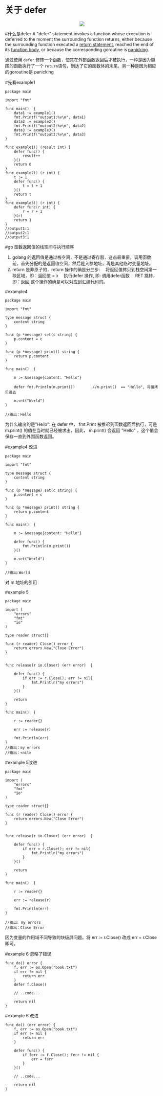 # 关于 defer

<p align='center'>
<img src='https://github.com/w1991668899/blog/blob/master/image/go/defer.jpeg'>
</p>

#什么是defer
A "defer" statement invokes a function whose execution is deferred to the moment the surrounding function returns, either because the surrounding function executed a [return statement](https://golang.org/ref/spec#Return_statements), reached the end of its [function body](https://golang.org/ref/spec#Function_declarations), or because the corresponding goroutine is [panicking](https://golang.org/ref/spec#Handling_panics).

通过使用 `defer` 修饰一个函数，使其在外部函数返回后才被执行，一种是因为周围的函数执行了一个 `return`语句，到达了它的函数体的末尾，另一种是因为相应的goroutine是 panicking

#先看example1
```
package main

import "fmt"

func main()  {
	data1 := example1()
	fmt.Printf("output1:%v\n", data1)
	data2 := example2()
	fmt.Printf("output2:%v\n", data2)
	data3 := example3()
	fmt.Printf("output3:%v\n", data3)
}

func example1() (result int) {
	defer func() {
		result++
	}()
	return 0
}
func example2() (r int) {
	t := 1
	defer func() {
		t = t + 1
	}()
	return t
}
func example3() (r int) {
	defer func(r int) {
		r = r + 1
	}(r)
	return 1
}
//output1:1
//output2:1
//output3:1
```

#go 函数返回值的栈空间与执行顺序
1. golang 的返回值是通过栈空间，不是通过寄存器，这点最重要。调用函数前，首先分配的是返回值空间，然后是入参地址，再是其他临时变量地址。
2. return 是非原子的，return 操作的确是分三步:
&emsp;将返回值拷贝到栈空间第一块区域，即：返回值 = x
&emsp;执行defer 操作, 即: 调用defer函数
&emsp;RET 跳转， 即：返回
这个操作的确是可以对应到汇编代码的。

#example4
```
package main

import "fmt"

type message struct {
	content string
}

func (p *message) set(c string) {
	p.content = c
}

func (p *message) print() string {
	return p.content
}

func main()  {

	m := &message{content: "Hello"}

	defer fmt.Println(m.print())        //m.print()  == "Hello", 将值拷贝进去

	m.set("World")
}

//输出：Hello
```
为什么输出的是"Hello": 在 defer 中， fmt.Print 被推迟到函数返回后执行，可是 m.print() 的值在当时就已经被求出，因此， m.print() 会返回 "Hello" ，这个值会保存一直到外围函数返回。

#example4 改进
```
package main

import "fmt"

type message struct {
	content string
}

func (p *message) set(c string) {
	p.content = c
}

func (p *message) print() string {
	return p.content
}

func main()  {

	m := &message{content: "Hello"}

	defer func() {
		fmt.Println(m.print())
	}()

	m.set("World")
}

//输出:World
```
对 m 地址的引用

#example 5
```
package main

import (
	"errors"
	"fmt"
	"io"
)

type reader struct{}

func (r reader) Close() error {
	return errors.New("Close Error")
}


func release(r io.Closer) (err error)  {

	defer func() {
		if err := r.Close(); err != nil{
			fmt.Println("my errors")
		}
	}()

	return
}

func main()  {

	r := reader{}

	err := release(r)

	fmt.Println(err)
}
//输出：my errors
//输出：<nil>
```
#example 5改进
```
package main

import (
	"errors"
	"fmt"
	"io"
)

type reader struct{}

func (r reader) Close() error {
	return errors.New("Close Error")
}


func release(r io.Closer) (err error)  {

	defer func() {
		if err = r.Close(); err != nil{
			fmt.Println("my errors")
		}
	}()

	return
}

func main()  {

	r := reader{}

	err := release(r)

	fmt.Println(err)
}

//输出: my errors
//输出：Close Error
```
因为变量的作用域不同导致的块级屏问题。将 err := r.Close() 改成 err = r.Close 即可。

#example 6   忽略了错误
```
func do() error {
    f, err := os.Open("book.txt")
    if err != nil {
        return err
    }
    defer f.Close()

    // ..code...

    return nil
}
```
#example 6 改进
```
func do() (err error) {
    f, err := os.Open("book.txt")
    if err != nil {
        return err
    }

    defer func() {
        if ferr := f.Close(); ferr != nil {
            err = ferr
        }
    }()

    // ..code...

    return nil
}
```









